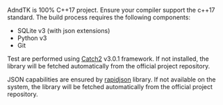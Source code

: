 AdndTK is 100% C++17 project. Ensure your compiler support the c++17 standard.
The build process requires the following components:
* SQLite v3 (with json extensions)
* Python v3
* Git

Test are performed using [Catch2](https://github.com/catchorg/Catch2.git) v3.0.1 framework. If not installed, the library will be fetched automatically from the official project repository.

JSON capabilities are ensured by [rapidjson](https://github.com/Tencent/rapidjson.git) library. If not available on the system, the library will be fetched automatically from the official project repository.